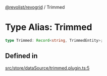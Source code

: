 [@revolist/revogrid](README.md) / Trimmed

# Type Alias: Trimmed

```ts
type Trimmed: Record<string, TrimmedEntity>;
```

## Defined in

[src/store/dataSource/trimmed.plugin.ts:5](https://github.com/revolist/revogrid/blob/684eab34b16e993178d736466d35507eda9850cd/src/store/dataSource/trimmed.plugin.ts#L5)
